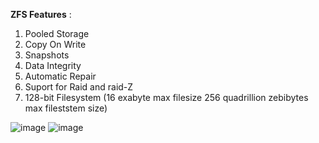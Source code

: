 **ZFS Features** :
1. Pooled Storage
1. Copy On Write
1. Snapshots
1. Data Integrity
1. Automatic Repair
1. Suport for Raid and raid-Z
1. 128-bit Filesystem 
  (16 exabyte max filesize
   256 quadrillion zebibytes max fileststem size)



![image](https://user-images.githubusercontent.com/88557305/200137072-49ae8113-1b74-4e33-958d-1a4ce1094d94.png)
![image](https://user-images.githubusercontent.com/88557305/200137076-c8e68ac6-0126-442a-ad32-87a6549a2038.png)
